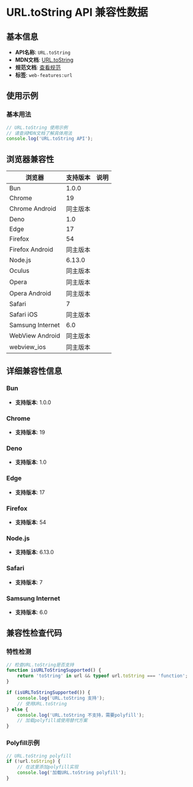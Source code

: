 # URL.toString API 兼容性数据

## 基本信息

- **API名称**: `URL.toString`
- **MDN文档**: [URL.toString](https://developer.mozilla.org/docs/Web/API/URL/toString)
- **规范文档**: [查看规范](https://url.spec.whatwg.org/#URL-stringification-behavior)
- **标签**: `web-features:url`

## 使用示例

### 基本用法

```javascript
// URL.toString 使用示例
// 请查阅MDN文档了解具体用法
console.log('URL.toString API');
```

## 浏览器兼容性

| 浏览器 | 支持版本 | 说明 |
|--------|----------|------|
| Bun | 1.0.0 |  |
| Chrome | 19 |  |
| Chrome Android | 同主版本 |  |
| Deno | 1.0 |  |
| Edge | 17 |  |
| Firefox | 54 |  |
| Firefox Android | 同主版本 |  |
| Node.js | 6.13.0 |  |
| Oculus | 同主版本 |  |
| Opera | 同主版本 |  |
| Opera Android | 同主版本 |  |
| Safari | 7 |  |
| Safari iOS | 同主版本 |  |
| Samsung Internet | 6.0 |  |
| WebView Android | 同主版本 |  |
| webview_ios | 同主版本 |  |

## 详细兼容性信息

### Bun

- **支持版本**: 1.0.0

### Chrome

- **支持版本**: 19

### Deno

- **支持版本**: 1.0

### Edge

- **支持版本**: 17

### Firefox

- **支持版本**: 54

### Node.js

- **支持版本**: 6.13.0

### Safari

- **支持版本**: 7

### Samsung Internet

- **支持版本**: 6.0

## 兼容性检查代码

### 特性检测

```javascript
// 检查URL.toString是否支持
function isURLToStringSupported() {
    return 'toString' in url && typeof url.toString === 'function';
}

if (isURLToStringSupported()) {
    console.log('URL.toString 支持');
    // 使用URL.toString
} else {
    console.log('URL.toString 不支持，需要polyfill');
    // 加载polyfill或使用替代方案
}
```

### Polyfill示例

```javascript
// URL.toString polyfill
if (!url.toString) {
    // 在这里添加polyfill实现
    console.log('加载URL.toString polyfill');
}
```

